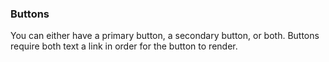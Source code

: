 ### Buttons

You can either have a primary button, a secondary button, or both.
Buttons require both text a link in order for the button to render.
